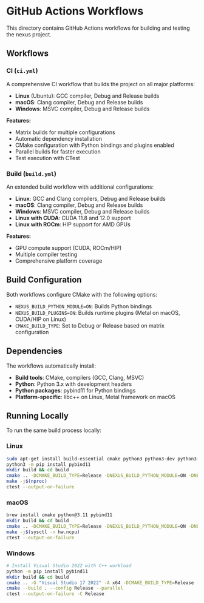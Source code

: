 # GitHub Actions Workflows

This directory contains GitHub Actions workflows for building and testing the nexus project.

## Workflows

### CI (`ci.yml`)
A comprehensive CI workflow that builds the project on all major platforms:

- **Linux** (Ubuntu): GCC compiler, Debug and Release builds
- **macOS**: Clang compiler, Debug and Release builds  
- **Windows**: MSVC compiler, Debug and Release builds

**Features:**
- Matrix builds for multiple configurations
- Automatic dependency installation
- CMake configuration with Python bindings and plugins enabled
- Parallel builds for faster execution
- Test execution with CTest

### Build (`build.yml`)
An extended build workflow with additional configurations:

- **Linux**: GCC and Clang compilers, Debug and Release builds
- **macOS**: Clang compiler, Debug and Release builds
- **Windows**: MSVC compiler, Debug and Release builds
- **Linux with CUDA**: CUDA 11.8 and 12.0 support
- **Linux with ROCm**: HIP support for AMD GPUs

**Features:**
- GPU compute support (CUDA, ROCm/HIP)
- Multiple compiler testing
- Comprehensive platform coverage

## Build Configuration

Both workflows configure CMake with the following options:
- `NEXUS_BUILD_PYTHON_MODULE=ON`: Builds Python bindings
- `NEXUS_BUILD_PLUGINS=ON`: Builds runtime plugins (Metal on macOS, CUDA/HIP on Linux)
- `CMAKE_BUILD_TYPE`: Set to Debug or Release based on matrix configuration

## Dependencies

The workflows automatically install:
- **Build tools**: CMake, compilers (GCC, Clang, MSVC)
- **Python**: Python 3.x with development headers
- **Python packages**: pybind11 for Python bindings
- **Platform-specific**: libc++ on Linux, Metal framework on macOS

## Running Locally

To run the same build process locally:

### Linux
```bash
sudo apt-get install build-essential cmake python3 python3-dev python3-pip libc++-dev libc++abi-dev
python3 -m pip install pybind11
mkdir build && cd build
cmake .. -DCMAKE_BUILD_TYPE=Release -DNEXUS_BUILD_PYTHON_MODULE=ON -DNEXUS_BUILD_PLUGINS=ON
make -j$(nproc)
ctest --output-on-failure
```

### macOS
```bash
brew install cmake python@3.11 pybind11
mkdir build && cd build
cmake .. -DCMAKE_BUILD_TYPE=Release -DNEXUS_BUILD_PYTHON_MODULE=ON -DNEXUS_BUILD_PLUGINS=ON
make -j$(sysctl -n hw.ncpu)
ctest --output-on-failure
```

### Windows
```bash
# Install Visual Studio 2022 with C++ workload
python -m pip install pybind11
mkdir build && cd build
cmake .. -G "Visual Studio 17 2022" -A x64 -DCMAKE_BUILD_TYPE=Release -DNEXUS_BUILD_PYTHON_MODULE=ON -DNEXUS_BUILD_PLUGINS=ON
cmake --build . --config Release --parallel
ctest --output-on-failure -C Release
``` 